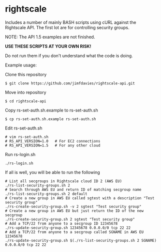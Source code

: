 rightscale
==========
Includes a number of mainly BASH scripts using cURL against the Rightscale API.
The first lot are for controlling security groups.

NOTE: The API 1.5 examples are not finished.

**USE THESE SCRIPTS AT YOUR OWN RISK!**

Do not run them if you don't understand what the code is doing.

Example usage:

Clone this repository

    $ git clone https://github.com/jimfdavies/rightscale-api.git
Move into repository

    $ cd rightscale-api
Copy rs-set-auth.sh.example to rs-set-auth.sh

    $ cp rs-set-auth.sh.example rs-set-auth.sh
Edit rs-set-auth.sh

    # vim rs-set-auth.sh
    # RS_API_VERSION=1.0   # For EC2 connections
    # RS_API_VERSION=1.5   # For any other cloud
Run rs-login.sh

    ./rs-login.sh
If all is well, you will be able to run the following

    # List all secgroups in Rightscale cloud ID 2 (AWS EU)
	./rs-list-security-groups.sh 2    
	# Search through AWS EU and return ID of matching secgroup name
	./rs-list-security-groups.sh 2 default
    # Create a new group in AWS EU called sgtest with a description	"Test security group"
	./rs-create-security-group.sh -v 2 sgtest "Test security group"
	# Create a new group in AWS EU but just return the ID of the new secgroup
	./rs-create-security-group.sh 2 sgtest "Test security group"
	# Add a TCP/22 from anyone to a secgroup ID 12345678
	./rs-update-security-group.sh 12345678 0.0.0.0/0 tcp 22 22
	# Add a TCP/22 from anyone to a secgroup called SGNAME in AWS EU 12345678
	./rs-update-security-group.sh $(./rs-list-security-groups.sh 2 SGNAME) 0.0.0.0/0 tcp 22 22
	
	
	
	
	
	